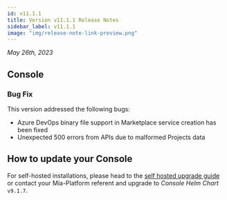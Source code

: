 ```yaml
---
id: v11.1.1
title: Version v11.1.1 Release Notes
sidebar_label: v11.1.1
image: "img/release-note-link-preview.png"
---
```


_May 26th, 2023_

## Console

### Bug Fix

This version addressed the following bugs:

* Azure DevOps binary file support in Marketplace service creation has been fixed
* Unexpected 500 errors from APIs due to malformed Projects data

## How to update your Console

For self-hosted installations, please head to the [self hosted upgrade guide](/self_hosted/installation-chart/100_how_to_upgrade.md#v11---version-upgrades) or contact your Mia-Platform referent and upgrade to _Console Helm Chart_ `v9.1.7`.
